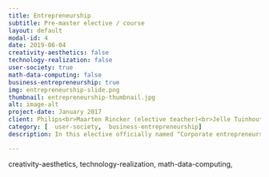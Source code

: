 ```yaml
---
title: Entrepreneurship
subtitle: Pre-master elective / course
layout: default
modal-id: 4
date: 2019-06-04
creativity-aesthetics: false
technology-realization: false
user-society: true
math-data-computing: false
business-entrepreneurship: true
img: entrepreneurship-slide.png
thumbnail: entrepreneurship-thumbnail.jpg
alt: image-alt
project-date: January 2017
client: Philips<br>Maarten Rincker (elective teacher)<br>Jelle Tuinhout (elective teacher)<br>Annemiek Veldhuis (fellow student)<br>Luc Broekman (fellow student)<br>Elise Claassen (fellow student)<br>Bianca Gorini (fellow student)<br>Tobias Hoffmann (fellow student)
category: [  user-society,  business-entrepreneurship]
description: In this elective officially named "Corporate entrepreneurship and innovation" two guest teachers from Philips gave insight into their value proposition and co-creation model (VPC) through electives and group assignment in which we followed the model step-by-step each week.<br><br>I learned the VPC-model, generating Ideas, Values and Concepts and physicalize these in different ways. I also learned from my fellow students different visualizing technics for ideas, concepts and insights to a broader audience.<br><br>Although VPC doesn’t differ that much from RTDP it is a more business orientated design process which gave me new insights into design processes. VPC is more outcome oriented on three objectives, customer relevance, technology feasibility and business viability. The team was divided into these three objectives which gave some useful friction. It also forces the design thinking towards reachable value proposition.<br><br><img src="img/portfolio/entrepreneurship-interview.png" class="img-responsive img-centered" alt="">During an user interview I experienced that abstract and tangible artefacts became effective communication tools for co-creation. Also the priorities of the user changed when the question changed from what they desire to what they want to pay for. This learned me a lot about weighting user data and the strength of abstract artefacts which I used later on in my projects.

---
```

creativity-aesthetics,
technology-realization,
math-data-computing,
